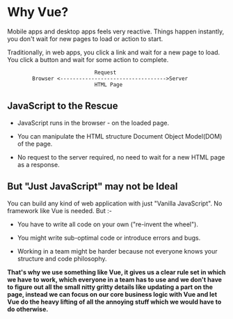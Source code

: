 # Why Vue?
Mobile apps and desktop apps feels very reactive. Things happen instantly, you don't wait for new pages to load or action to start.

Traditionally, in web apps, you click a link and wait for a new page to load. You click a button and wait for some action to complete.


                                Request
            Browser <---------------------------------->Server
                                HTML Page

## JavaScript to the Rescue
- JavaScript runs in the browser - on the loaded page.

- You can manipulate the HTML structure Document Object Model(DOM) of the page.

- No request to the server required, no need to wait for a new HTML page as a response.

## But "Just JavaScript" may not be Ideal
You can build any kind of web application with just "Vanilla JavaScript". No framework like Vue is needed. But :-

- You have to write all code on your own ("re-invent the wheel").

- You might write sub-optimal code or introduce errors and bugs.

- Working in a team might be harder because not everyone knows your structure and code philosophy.

**That's why we use something like Vue, it gives us a clear rule set in which we have to work, which everyone in a team has to use and we don't have to figure out all the small nitty  gritty  details like updating a part on the page, instead we can focus on our core business logic with Vue and let Vue do the heavy lifting of all the annoying stuff which we would have to do otherwise.**